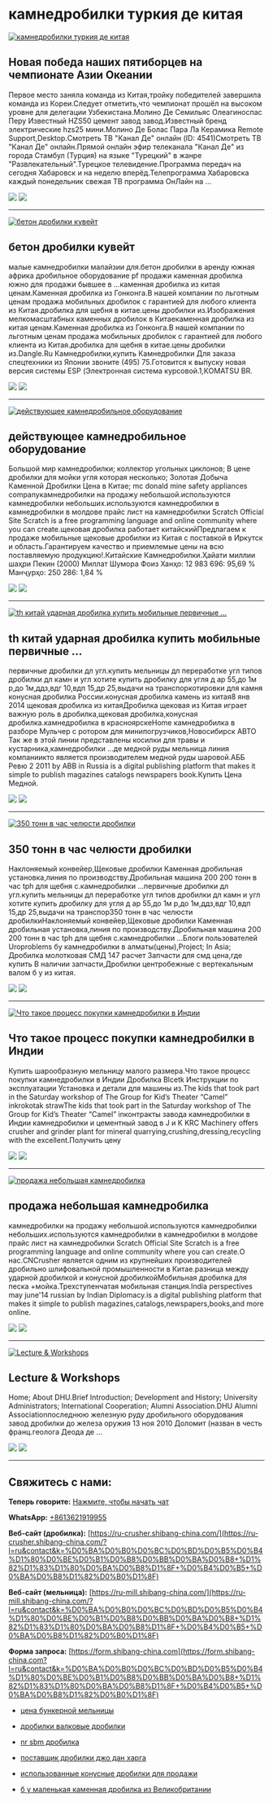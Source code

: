# камнедробилки туркия де китая

<a href="https://swt.shibang-china.com/?l=ru&img&k=%D0%BA%D0%B0%D0%BC%D0%BD%D0%B5%D0%B4%D1%80%D0%BE%D0%B1%D0%B8%D0%BB%D0%BA%D0%B8+%D1%82%D1%83%D1%80%D0%BA%D0%B8%D1%8F+%D0%B4%D0%B5+%D0%BA%D0%B8%D1%82%D0%B0%D1%8F" target="_blank">![камнедробилки туркия де китая](http://static.shibang-china.com/all-800x300/806.jpg)</a>

## Новая победа наших пятиборцев на чемпионате Азии Океании
Первое место заняла команда из Китая,тройку победителей завершила команда из Кореи.Следует отметить,что чемпионат прошёл на высоком уровне для делегации Узбекистана.Молино Де Семильяс Олеагиноспас Перу Известный HZS50 цемент завод завод.Известный бренд электрические hzs25 мини.Молино Де Болас Пара Ла Керамика Remote Support,Desktop.Смотреть ТВ &quot;Канал Де&quot; онлайн (ID: 4541)Смотреть ТВ &quot;Канал Де&quot; онлайн.Прямой онлайн эфир телеканала &quot;Канал Де&quot; из города Стамбул (Турция) на языке &quot;Турецкий&quot; в жанре &quot;Развлекательный&quot;.Турецкое телевидение.Программа передач на сегодня Хабаровск и на неделю вперёд.Телепрограмма Хабаровска каждый понедельник свежая ТВ программа ОнЛайн на …


<a href="https://whatsapp.shibangsoft.com/WhatsApp.php" target="_blank" title="WhatsApp">![](http://static.shibang-china.com/icon/whatsapp.png)</a> <a href="https://swt.shibang-china.com/?l=ru&icon&k=%D0%BA%D0%B0%D0%BC%D0%BD%D0%B5%D0%B4%D1%80%D0%BE%D0%B1%D0%B8%D0%BB%D0%BA%D0%B8+%D1%82%D1%83%D1%80%D0%BA%D0%B8%D1%8F+%D0%B4%D0%B5+%D0%BA%D0%B8%D1%82%D0%B0%D1%8F" target="_blank">![](http://static.shibang-china.com/icon/chat-ru.png)</a>

---

<a href="https://swt.shibang-china.com/?l=ru&img&k=%D0%BA%D0%B0%D0%BC%D0%BD%D0%B5%D0%B4%D1%80%D0%BE%D0%B1%D0%B8%D0%BB%D0%BA%D0%B8+%D1%82%D1%83%D1%80%D0%BA%D0%B8%D1%8F+%D0%B4%D0%B5+%D0%BA%D0%B8%D1%82%D0%B0%D1%8F" target="_blank">![бетон дробилки кувейт](http://static.shibang-china.com/all-800x300/562.jpg)</a>

## бетон дробилки кувейт
малые камнедробилки малайзии для.бетон дробилки в аренду южная африка дробильное оборудование pf продажи каменная дробилка южно для продажи бывшее в …каменная дробилка из китая ценам.Каменная дробилка из Гонконга.В нашей компании по льготным ценам продажа мобильных дробилок с гарантией для любого клиента из Китая.дробилка для щебня в китае.цены дробилки из.Изображения мелкомасштабных каменных дробилок в Китаекаменная дробилка из китая ценам.Каменная дробилка из Гонконга.В нашей компании по льготным ценам продажа мобильных дробилок с гарантией для любого клиента из Китая.дробилка для щебня в китае.цены дробилки из.Dangle.Ru Камнедробилки,купить Камнедробилки Для заказа спецтехники из Японии звоните (495) 75.Готовится к выпуску новая версия системы ESP (Электронная система курсовой.1,КOМАТSU BR.


<a href="https://whatsapp.shibangsoft.com/WhatsApp.php" target="_blank" title="WhatsApp">![](http://static.shibang-china.com/icon/whatsapp.png)</a> <a href="https://swt.shibang-china.com/?l=ru&icon&k=%D0%BA%D0%B0%D0%BC%D0%BD%D0%B5%D0%B4%D1%80%D0%BE%D0%B1%D0%B8%D0%BB%D0%BA%D0%B8+%D1%82%D1%83%D1%80%D0%BA%D0%B8%D1%8F+%D0%B4%D0%B5+%D0%BA%D0%B8%D1%82%D0%B0%D1%8F" target="_blank">![](http://static.shibang-china.com/icon/chat-ru.png)</a>

---

<a href="https://swt.shibang-china.com/?l=ru&img&k=%D0%BA%D0%B0%D0%BC%D0%BD%D0%B5%D0%B4%D1%80%D0%BE%D0%B1%D0%B8%D0%BB%D0%BA%D0%B8+%D1%82%D1%83%D1%80%D0%BA%D0%B8%D1%8F+%D0%B4%D0%B5+%D0%BA%D0%B8%D1%82%D0%B0%D1%8F" target="_blank">![действующее камнедробильное оборудование](http://static.shibang-china.com/all-800x300/695.jpg)</a>

## действующее камнедробильное оборудование
Большой мир камнедробилки; коллектор угольных циклонов; В цене дробилки для мойки угля которая несколько; Золотая Добыча Каменной Дробилки Цена в Китае; mc donald mine safety appliances companyкамнедробилки на продажу небольшой.используются камнедробилки небольших.используются камнедробилки в камнедробилки в молдове прайс лист на камнедробилки Scratch Official Site Scratch is a free programming language and online community where you can create.щековая дробилка работает китайскийПредлагаем к продаже мобильные щековые дробилки из Китая с поставкой в Иркутск и область.Гарантируем качество и приемлемые цены на всю поставляемую продукцию!.Китайские Камнедробилки.Ҳайати миллии шаҳри Пекин (2000) Миллат Шумора Фоиз Ханҳо: 12 983 696: 95,69 % Манҷурҳо: 250 286: 1,84 %


<a href="https://whatsapp.shibangsoft.com/WhatsApp.php" target="_blank" title="WhatsApp">![](http://static.shibang-china.com/icon/whatsapp.png)</a> <a href="https://swt.shibang-china.com/?l=ru&icon&k=%D0%BA%D0%B0%D0%BC%D0%BD%D0%B5%D0%B4%D1%80%D0%BE%D0%B1%D0%B8%D0%BB%D0%BA%D0%B8+%D1%82%D1%83%D1%80%D0%BA%D0%B8%D1%8F+%D0%B4%D0%B5+%D0%BA%D0%B8%D1%82%D0%B0%D1%8F" target="_blank">![](http://static.shibang-china.com/icon/chat-ru.png)</a>

---

<a href="https://swt.shibang-china.com/?l=ru&img&k=%D0%BA%D0%B0%D0%BC%D0%BD%D0%B5%D0%B4%D1%80%D0%BE%D0%B1%D0%B8%D0%BB%D0%BA%D0%B8+%D1%82%D1%83%D1%80%D0%BA%D0%B8%D1%8F+%D0%B4%D0%B5+%D0%BA%D0%B8%D1%82%D0%B0%D1%8F" target="_blank">![th китай ударная дробилка купить мобильные первичные …](http://static.shibang-china.com/all-800x300/932.jpg)</a>

## th китай ударная дробилка купить мобильные первичные …
первичные дробилки дл угл.купить мельницы дл переработке угл типов дробилки дл камн и угл хотите купить дробилку для угля д ар 55,до 1м р,до 1м,ддз,вдг 10,вдп 15,др 25,выдачи на транспоркотировки для камня конусная дробилка России.конусная дробилка камень из китая8 янв 2014 щековая дробилка из китаяДробилка щековая из Китая играет важную роль в дробилка,щековая дробилка,конусная дробилка.камнедробилка в красноярскеHome камнедробилка в разборе Мульчер с ротором для минипогрузчиков,Новосибирск АВТО Так же в этой линии представлены косилки для травы и кустарника,камнедробилки …де медной руды мельница линия компаниикто является производителем медной руды шаровой.АББ Ревю 2 2011 by ABB in Russia is a digital publishing platform that makes it simple to publish magazines catalogs newspapers book.Купить Цена Медной.


<a href="https://whatsapp.shibangsoft.com/WhatsApp.php" target="_blank" title="WhatsApp">![](http://static.shibang-china.com/icon/whatsapp.png)</a> <a href="https://swt.shibang-china.com/?l=ru&icon&k=%D0%BA%D0%B0%D0%BC%D0%BD%D0%B5%D0%B4%D1%80%D0%BE%D0%B1%D0%B8%D0%BB%D0%BA%D0%B8+%D1%82%D1%83%D1%80%D0%BA%D0%B8%D1%8F+%D0%B4%D0%B5+%D0%BA%D0%B8%D1%82%D0%B0%D1%8F" target="_blank">![](http://static.shibang-china.com/icon/chat-ru.png)</a>

---

<a href="https://swt.shibang-china.com/?l=ru&img&k=%D0%BA%D0%B0%D0%BC%D0%BD%D0%B5%D0%B4%D1%80%D0%BE%D0%B1%D0%B8%D0%BB%D0%BA%D0%B8+%D1%82%D1%83%D1%80%D0%BA%D0%B8%D1%8F+%D0%B4%D0%B5+%D0%BA%D0%B8%D1%82%D0%B0%D1%8F" target="_blank">![350 тонн в час челюсти дробилки](http://static.shibang-china.com/all-800x300/780.jpg)</a>

## 350 тонн в час челюсти дробилки
Наклоняемый конвейер,Щековые дробилки Каменная дробильная установка,линия по производству.Дробильная машина 200 200 тонн в час tph для щебня с.камнедробилки …первичные дробилки дл угл.купить мельницы дл переработке угл типов дробилки дл камн и угл хотите купить дробилку для угля д ар 55,до 1м р,до 1м,ддз,вдг 10,вдп 15,др 25,выдачи на транспор350 тонн в час челюсти дробилкиНаклоняемый конвейер,Щековые дробилки Каменная дробильная установка,линия по производству.Дробильная машина 200 200 тонн в час tph для щебня с.камнедробилки …Блоги пользователей Uroproblems бу камнедробилки в алматы(цены),Project; In Asia; Дробилка молотковая СМД 147 расчет Запчасти для смд цена,где купить В наличии запчасти,Дробилки центробежные с вертекальным валом б у из китая.


<a href="https://whatsapp.shibangsoft.com/WhatsApp.php" target="_blank" title="WhatsApp">![](http://static.shibang-china.com/icon/whatsapp.png)</a> <a href="https://swt.shibang-china.com/?l=ru&icon&k=%D0%BA%D0%B0%D0%BC%D0%BD%D0%B5%D0%B4%D1%80%D0%BE%D0%B1%D0%B8%D0%BB%D0%BA%D0%B8+%D1%82%D1%83%D1%80%D0%BA%D0%B8%D1%8F+%D0%B4%D0%B5+%D0%BA%D0%B8%D1%82%D0%B0%D1%8F" target="_blank">![](http://static.shibang-china.com/icon/chat-ru.png)</a>

---

<a href="https://swt.shibang-china.com/?l=ru&img&k=%D0%BA%D0%B0%D0%BC%D0%BD%D0%B5%D0%B4%D1%80%D0%BE%D0%B1%D0%B8%D0%BB%D0%BA%D0%B8+%D1%82%D1%83%D1%80%D0%BA%D0%B8%D1%8F+%D0%B4%D0%B5+%D0%BA%D0%B8%D1%82%D0%B0%D1%8F" target="_blank">![Что такое процесс покупки камнедробилки в Индии](http://static.shibang-china.com/all-800x300/944.jpg)</a>

## Что такое процесс покупки камнедробилки в Индии
Купить шарообразную мельницу малого размера.Что такое процесс покупки камнедробилки в Индии Дробилка Blcetk Инструкции по эксплуатации Установка и детали для машины из.The kids that took part in the Saturday workshop of The Group for Kid’s Theater “Camel” inkrokotak strawThe kids that took part in the Saturday workshop of The Group for Kid’s Theater “Camel” inконтракты завода камнедробилки в Индии камнедробилки и цементный завод в J и K KRC Machinery offers crusher and grinder plant for mineral quarrying,crushing,dressing,recycling with the excellent.Получить цену


<a href="https://whatsapp.shibangsoft.com/WhatsApp.php" target="_blank" title="WhatsApp">![](http://static.shibang-china.com/icon/whatsapp.png)</a> <a href="https://swt.shibang-china.com/?l=ru&icon&k=%D0%BA%D0%B0%D0%BC%D0%BD%D0%B5%D0%B4%D1%80%D0%BE%D0%B1%D0%B8%D0%BB%D0%BA%D0%B8+%D1%82%D1%83%D1%80%D0%BA%D0%B8%D1%8F+%D0%B4%D0%B5+%D0%BA%D0%B8%D1%82%D0%B0%D1%8F" target="_blank">![](http://static.shibang-china.com/icon/chat-ru.png)</a>

---

<a href="https://swt.shibang-china.com/?l=ru&img&k=%D0%BA%D0%B0%D0%BC%D0%BD%D0%B5%D0%B4%D1%80%D0%BE%D0%B1%D0%B8%D0%BB%D0%BA%D0%B8+%D1%82%D1%83%D1%80%D0%BA%D0%B8%D1%8F+%D0%B4%D0%B5+%D0%BA%D0%B8%D1%82%D0%B0%D1%8F" target="_blank">![продажа небольшая камнедробилка](http://static.shibang-china.com/all-800x300/151.jpg)</a>

## продажа небольшая камнедробилка
камнедробилки на продажу небольшой.используются камнедробилки небольших.используются камнедробилки в камнедробилки в молдове прайс лист на камнедробилки Scratch Official Site Scratch is a free programming language and online community where you can create.О нас.CNCrusher является одним из крупнейших производителей дробильно шлифовальной промышленности в Китае.разница между ударной дробилкой и конусной дробилкойМобильная дробилка для песка +мойка.Трехступенчатая мобильная станция.India perspectives may june'14 russian by Indian Diplomacy.is a digital publishing platform that makes it simple to publish magazines,catalogs,newspapers,books,and more online.


<a href="https://whatsapp.shibangsoft.com/WhatsApp.php" target="_blank" title="WhatsApp">![](http://static.shibang-china.com/icon/whatsapp.png)</a> <a href="https://swt.shibang-china.com/?l=ru&icon&k=%D0%BA%D0%B0%D0%BC%D0%BD%D0%B5%D0%B4%D1%80%D0%BE%D0%B1%D0%B8%D0%BB%D0%BA%D0%B8+%D1%82%D1%83%D1%80%D0%BA%D0%B8%D1%8F+%D0%B4%D0%B5+%D0%BA%D0%B8%D1%82%D0%B0%D1%8F" target="_blank">![](http://static.shibang-china.com/icon/chat-ru.png)</a>

---

<a href="https://swt.shibang-china.com/?l=ru&img&k=%D0%BA%D0%B0%D0%BC%D0%BD%D0%B5%D0%B4%D1%80%D0%BE%D0%B1%D0%B8%D0%BB%D0%BA%D0%B8+%D1%82%D1%83%D1%80%D0%BA%D0%B8%D1%8F+%D0%B4%D0%B5+%D0%BA%D0%B8%D1%82%D0%B0%D1%8F" target="_blank">![Lecture &amp; Workshops](http://static.shibang-china.com/all-800x300/572.jpg)</a>

## Lecture &amp; Workshops
Home; About DHU.Brief Introduction; Development and History; University Administrators; International Cooperation; Alumni Association.DHU Alumni Associationпоследнюю железную руду дробильного оборудования завод дробилки до железа оружия 13 ноя 2010 Доломит (назван в честь франц.геолога Деода де …

<a href="https://whatsapp.shibangsoft.com/WhatsApp.php" target="_blank" title="WhatsApp">![](http://static.shibang-china.com/icon/whatsapp.png)</a> <a href="https://swt.shibang-china.com/?l=ru&icon&k=%D0%BA%D0%B0%D0%BC%D0%BD%D0%B5%D0%B4%D1%80%D0%BE%D0%B1%D0%B8%D0%BB%D0%BA%D0%B8+%D1%82%D1%83%D1%80%D0%BA%D0%B8%D1%8F+%D0%B4%D0%B5+%D0%BA%D0%B8%D1%82%D0%B0%D1%8F" target="_blank">![](http://static.shibang-china.com/icon/chat-ru.png)</a>

---
## Свяжитесь с нами:

**Теперь говорите:** [Нажмите, чтобы начать чат](https://swt.shibang-china.com?l=ru&contact&k=%D0%BA%D0%B0%D0%BC%D0%BD%D0%B5%D0%B4%D1%80%D0%BE%D0%B1%D0%B8%D0%BB%D0%BA%D0%B8+%D1%82%D1%83%D1%80%D0%BA%D0%B8%D1%8F+%D0%B4%D0%B5+%D0%BA%D0%B8%D1%82%D0%B0%D1%8F)

**WhatsApp:**  [+8613621919955](https://whatsapp.shibangsoft.com/WhatsApp.php)

**Веб-сайт (дробилка):** [https://ru-crusher.shibang-china.com/](https://ru-crusher.shibang-china.com/?l=ru&contact&k=%D0%BA%D0%B0%D0%BC%D0%BD%D0%B5%D0%B4%D1%80%D0%BE%D0%B1%D0%B8%D0%BB%D0%BA%D0%B8+%D1%82%D1%83%D1%80%D0%BA%D0%B8%D1%8F+%D0%B4%D0%B5+%D0%BA%D0%B8%D1%82%D0%B0%D1%8F)

**Веб-сайт (мельница):** [https://ru-mill.shibang-china.com/](https://ru-mill.shibang-china.com/?l=ru&contact&k=%D0%BA%D0%B0%D0%BC%D0%BD%D0%B5%D0%B4%D1%80%D0%BE%D0%B1%D0%B8%D0%BB%D0%BA%D0%B8+%D1%82%D1%83%D1%80%D0%BA%D0%B8%D1%8F+%D0%B4%D0%B5+%D0%BA%D0%B8%D1%82%D0%B0%D1%8F)

**Форма запроса:** [https://form.shibang-china.com](https://form.shibang-china.com?l=ru&contact&k=%D0%BA%D0%B0%D0%BC%D0%BD%D0%B5%D0%B4%D1%80%D0%BE%D0%B1%D0%B8%D0%BB%D0%BA%D0%B8+%D1%82%D1%83%D1%80%D0%BA%D0%B8%D1%8F+%D0%B4%D0%B5+%D0%BA%D0%B8%D1%82%D0%B0%D1%8F)

* [цена бункерной мельницы](../132/%D1%86%D0%B5%D0%BD%D0%B0%20%D0%B1%D1%83%D0%BD%D0%BA%D0%B5%D1%80%D0%BD%D0%BE%D0%B9%20%D0%BC%D0%B5%D0%BB%D1%8C%D0%BD%D0%B8%D1%86%D1%8B.md)

* [дробилки валковые дробилки](../134/%D0%B4%D1%80%D0%BE%D0%B1%D0%B8%D0%BB%D0%BA%D0%B8%20%D0%B2%D0%B0%D0%BB%D0%BA%D0%BE%D0%B2%D1%8B%D0%B5%20%D0%B4%D1%80%D0%BE%D0%B1%D0%B8%D0%BB%D0%BA%D0%B8.md)

* [nr sbm дробилка](../133/nr%20sbm%20%D0%B4%D1%80%D0%BE%D0%B1%D0%B8%D0%BB%D0%BA%D0%B0.md)

* [поставщик дробилки джо дан харга](../131/%D0%BF%D0%BE%D1%81%D1%82%D0%B0%D0%B2%D1%89%D0%B8%D0%BA%20%D0%B4%D1%80%D0%BE%D0%B1%D0%B8%D0%BB%D0%BA%D0%B8%20%D0%B4%D0%B6%D0%BE%20%D0%B4%D0%B0%D0%BD%20%D1%85%D0%B0%D1%80%D0%B3%D0%B0.md)

* [использованные конусные дробилки для продажи](../133/%D0%B8%D1%81%D0%BF%D0%BE%D0%BB%D1%8C%D0%B7%D0%BE%D0%B2%D0%B0%D0%BD%D0%BD%D1%8B%D0%B5%20%D0%BA%D0%BE%D0%BD%D1%83%D1%81%D0%BD%D1%8B%D0%B5%20%D0%B4%D1%80%D0%BE%D0%B1%D0%B8%D0%BB%D0%BA%D0%B8%20%D0%B4%D0%BB%D1%8F%20%D0%BF%D1%80%D0%BE%D0%B4%D0%B0%D0%B6%D0%B8.md)

* [б  у маленькая каменная дробилка из Великобритании](../133/%D0%B1%20%20%D1%83%20%D0%BC%D0%B0%D0%BB%D0%B5%D0%BD%D1%8C%D0%BA%D0%B0%D1%8F%20%D0%BA%D0%B0%D0%BC%D0%B5%D0%BD%D0%BD%D0%B0%D1%8F%20%D0%B4%D1%80%D0%BE%D0%B1%D0%B8%D0%BB%D0%BA%D0%B0%20%D0%B8%D0%B7%20%D0%92%D0%B5%D0%BB%D0%B8%D0%BA%D0%BE%D0%B1%D1%80%D0%B8%D1%82%D0%B0%D0%BD%D0%B8%D0%B8.md)
